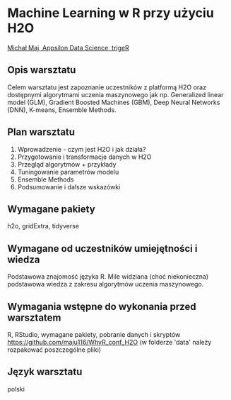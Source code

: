 # Machine Learning w R przy użyciu H2O

[Michał Maj, Appsilon Data Science, trigeR](https://pl.linkedin.com/in/michał-maj-4912207a)

## Opis warsztatu 

Celem warsztatu jest zapoznanie uczestników z platformą H2O oraz dostępnymi algorytmami uczenia maszynowego jak np. Generalized linear model (GLM), Gradient Boosted Machines (GBM), Deep Neural Networks (DNN), K-means, Ensemble Methods.

## Plan warsztatu 

1. Wprowadzenie - czym jest H2O i jak działa?
2. Przygotowanie i transformacje danych w H2O
3. Przegląd algorytmów + przykłady
4. Tuningowanie parametrów modelu
5. Ensemble Methods
6. Podsumowanie i dalsze wskazówki

## Wymagane pakiety 



h2o, gridExtra, tidyverse

## Wymagane od uczestników umiejętności i wiedza 

Podstawowa znajomość języka R. Mile widziana (choć niekonieczna) podstawowa wiedza z zakresu algorytmów uczenia maszynowego.

## Wymagania wstępne do wykonania przed warsztatem 

R, RStudio, wymagane pakiety, pobranie danych i skryptów https://github.com/maju116/WhyR_conf_H2O (w folderze 'data' należy rozpakować poszczególne pliki)

## Język warsztatu 

polski
